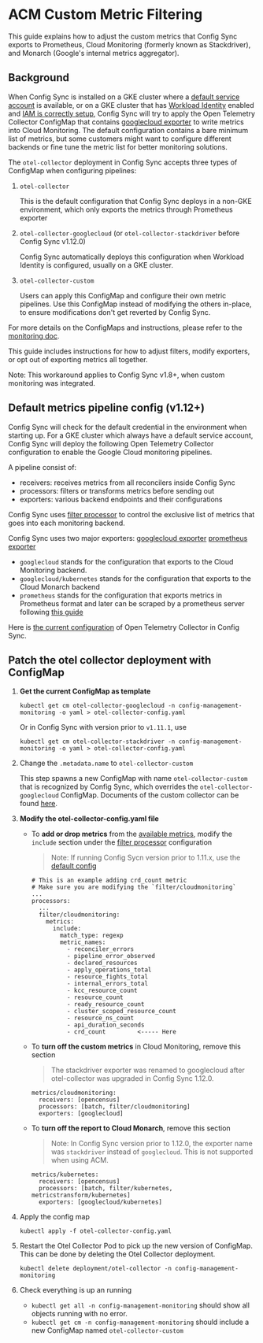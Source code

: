 # ACM Custom Metric Filtering

This guide explains how to adjust the custom metrics that Config Sync
exports to Prometheus, Cloud Monitoring (formerly known as Stackdriver), and
Monarch (Google's internal metrics aggregator).

## Background

When Config Sync is installed on a GKE cluster where a
[default service account](http://cloud/kubernetes-engine/docs/tutorials/authenticating-to-cloud-platform)
is available, or on a GKE cluster that has
[Workload Identity](http://cloud/kubernetes-engine/docs/how-to/workload-identity)
enabled and
[IAM is correctly setup](https://cloud.google.com/anthos-config-management/docs/how-to/monitoring-config-sync#custom-monitoring),
Config Sync will try to apply the Open Telemetry Collector ConfigMap that contains
[googlecloud exporter](https://github.com/open-telemetry/opentelemetry-collector-contrib/tree/main/exporter/googlecloudexporter)
to write metrics into Cloud Monitoring. The default configuration contains a
bare minimum list of metrics, but some customers might want to configure
different backends or fine tune the metric list for better monitoring solutions.

The `otel-collector` deployment in Config Sync accepts three types of ConfigMap
when configuring pipelines:

1. `otel-collector`

   This is the default configuration that Config Sync deploys in a non-GKE environment, which only exports the metrics through Prometheus exporter
2. `otel-collector-googlecloud` (or `otel-collector-stackdriver` before Config Sync v1.12.0)

   Config Sync automatically deploys this configuration when Workload Identity is configured, usually on a GKE cluster. 
3. `otel-collector-custom`

    Users can apply this ConfigMap and configure their own metric pipelines.
    Use this ConfigMap instead of modifying the others in-place, to ensure modifications don't get reverted by Config Sync.

For more details on the ConfigMaps and instructions, please refer to the [monitoring doc](http://cloud/anthos-config-management/docs/how-to/monitoring-config-sync).

This guide includes instructions for how to adjust filters, modify exporters, 
or opt out of exporting metrics all together.

Note: This workaround applies to Config Sync v1.8+, when custom monitoring
was integrated.

## Default metrics pipeline config (v1.12+)

Config Sync will check for the default credential in the environment when
starting up. For a GKE cluster which always have a default service account,
Config Sync will deploy the following Open Telemetry Collector configuration to
enable the Google Cloud monitoring pipelines.

A pipeline consist of:

-   receivers: receives metrics from all reconcilers inside Config Sync
-   processors: filters or transforms metrics before sending out
-   exporters: various backend endpoints and their configurations

Config Sync uses
[filter processor](https://github.com/open-telemetry/opentelemetry-collector-contrib/tree/main/processor/filterprocessor)
to control the exclusive list of metrics that goes into each monitoring backend.

Config Sync uses two major exporters: [googlecloud exporter](https://github.com/open-telemetry/opentelemetry-collector-contrib/tree/main/exporter/googlecloudexporter)
[prometheus exporter](https://github.com/open-telemetry/opentelemetry-collector-contrib/tree/main/exporter/prometheusexporter)

- `googlecloud` stands for the configuration that exports to the Cloud
Monitoring backend.
- `googlecloud/kubernetes` stands for the configuration that exports to the
Cloud Monarch backend
- `prometheus` stands for the configuration that exports metrics in Prometheus
format and later can be scraped by a prometheus server following [this guide](http://cloud/anthos-config-management/docs/how-to/monitoring-config-sync#prometheus)

Here is [the current configuration](https://github.com/GoogleContainerTools/kpt-config-sync/blob/main/pkg/metrics/otel.go#L38) of Open Telemetry Collector
in Config Sync.

## Patch the otel collector deployment with ConfigMap

1. **Get the current ConfigMap as template**

    ```
    kubectl get cm otel-collector-googlecloud -n config-management-monitoring -o yaml > otel-collector-config.yaml
    ```
    
    Or in Config Sync with version prior to `v1.11.1`, use
    
    ```
    kubectl get cm otel-collector-stackdriver -n config-management-monitoring -o yaml > otel-collector-config.yaml
    ```
1. Change the `.metadata.name` to `otel-collector-custom`

    This step spawns a new ConfigMap with name `otel-collector-custom` that is recognized by Config Sync, which overrides the `otel-collector-googlecloud` ConfigMap. Documents of the custom collector can be found [here](http://cloud/anthos-config-management/docs/how-to/monitoring-config-sync#custom-exporter). 

1. **Modify the otel-collector-config.yaml file**

    - To **add or drop metrics** from the
       [available metrics](http://cloud/anthos-config-management/docs/how-to/monitoring-config-sync#metrics),
       modify the `include` section under the
       [filter processor](https://github.com/open-telemetry/opentelemetry-collector-contrib/tree/main/processor/filterprocessor)
       configuration

       > Note: If running Config Sycn version prior to 1.11.x, use the
       [default config](https://github.com/tiffanny29631/kpt-config-sync/blob/main/pkg/metrics/otel.go#L38)

       ```
       # This is an example adding crd_count metric
       # Make sure you are modifying the `filter/cloudmonitoring`
       ...
       processors:
         ...
         filter/cloudmonitoring:
           metrics:
             include:
               match_type: regexp
               metric_names:
                 - reconciler_errors
                 - pipeline_error_observed
                 - declared_resources
                 - apply_operations_total
                 - resource_fights_total
                 - internal_errors_total
                 - kcc_resource_count
                 - resource_count
                 - ready_resource_count
                 - cluster_scoped_resource_count
                 - resource_ns_count
                 - api_duration_seconds
                 - crd_count         <----- Here
       ```

    - To **turn off the custom metrics** in Cloud Monitoring, remove this section

      > The stackdriver exporter was renamed to googlecloud after otel-collector was upgraded in Config Sync 1.12.0.

        ```
        metrics/cloudmonitoring:
          receivers: [opencensus]
          processors: [batch, filter/cloudmonitoring]
          exporters: [googlecloud]
        ```

    - To **turn off the report to Cloud Monarch**, remove this section

         > Note: In Config Sync version prior to 1.12.0, the exporter name was `stackdriver`
         instead of `googlecloud`. This is not supported when using ACM.

         ```
         metrics/kubernetes:
           receivers: [opencensus]
           processors: [batch, filter/kubernetes, metricstransform/kubernetes]
           exporters: [googlecloud/kubernetes]
         ```

1. Apply the config map

    ```
    kubectl apply -f otel-collector-config.yaml
    ```

1. Restart the Otel Collector Pod to pick up the new version of ConfigMap.
This can be done by deleting the Otel Collector deployment.

    ```
    kubectl delete deployment/otel-collector -n config-management-monitoring
    ```

1. Check everything is up an running
    
    - `kubectl get all -n config-management-monitoring` should show all objects running with no error.
    - `kubectl get cm -n config-management-monitoring` should include a new ConfigMap named `otel-collector-custom`
